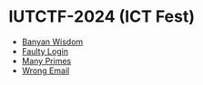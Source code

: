 # IUTCTF-2024 (ICT Fest)
- [Banyan Wisdom](./Banyan%20Wisdom/)
- [Faulty Login](./Faulty%20Login/)
- [Many Primes](./Many%20Primes/)
- [Wrong Email](./Wrong%20Email/)